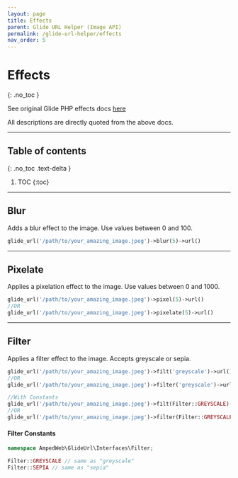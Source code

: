 ```yaml
---
layout: page
title: Effects
parent: Glide URL Helper (Image API)
permalink: /glide-url-helper/effects
nav_order: 5
---
```


# Effects
{: .no_toc }

See original Glide PHP effects docs [here](https://glide.thephpleague.com/2.0/api/effects/)

All descriptions are directly quoted from the above docs.

---------------------

## Table of contents
{: .no_toc .text-delta }

1. TOC
{:toc}
---

## Blur

Adds a blur effect to the image. Use values between 0 and 100.

```php 
glide_url('/path/to/your_amazing_image.jpeg')->blur(5)->url()
```

----------------------

## Pixelate

Applies a pixelation effect to the image. Use values between 0 and 1000.

```php 
glide_url('/path/to/your_amazing_image.jpeg')->pixel(5)->url()
//OR
glide_url('/path/to/your_amazing_image.jpeg')->pixelate(5)->url()
```

----------------------

## Filter

Applies a filter effect to the image. Accepts greyscale or sepia.

```php 
glide_url('/path/to/your_amazing_image.jpeg')->filt('greyscale')->url()
//OR
glide_url('/path/to/your_amazing_image.jpeg')->filter('greyscale')->url()

//With Constants
glide_url('/path/to/your_amazing_image.jpeg')->filt(Filter::GREYSCALE)->url()
//OR
glide_url('/path/to/your_amazing_image.jpeg')->filter(Filter::GREYSCALE)->url()
```

#### Filter Constants

```php
namespace AmpedWeb\GlideUrl\Interfaces\Filter;

Filter::GREYSCALE // same as "greyscale"
Filter::SEPIA // same as "sepia"
```